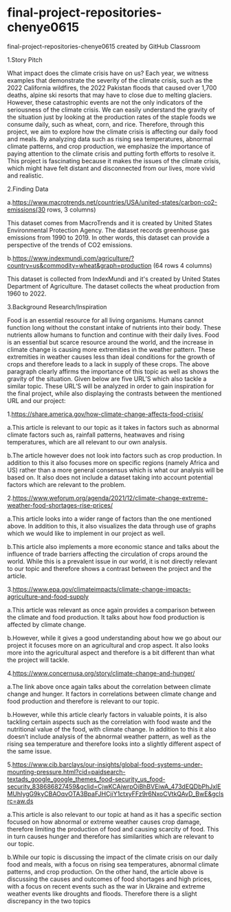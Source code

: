 # final-project-repositories-chenye0615
final-project-repositories-chenye0615 created by GitHub Classroom

1.Story Pitch

What impact does the climate crisis have on us? Each year, we witness examples that demonstrate the severity of the climate crisis, 
such as the 2022 California wildfires, the 2022 Pakistan floods that caused over 1,700 deaths, 
alpine ski resorts that may have to close due to melting glaciers.
However, these catastrophic events are not the only indicators of the seriousness of the climate crisis. 
We can easily understand the gravity of the situation just by looking at the production rates of the staple foods we consume daily, 
such as wheat, corn, and rice. Therefore, through this project, we aim to explore how the climate crisis is affecting our daily food and meals. 
By analyzing data such as rising sea temperatures, abnormal climate patterns, and crop production, 
we emphasize the importance of paying attention to the climate crisis and putting forth efforts to resolve it. 
This project is fascinating because it makes the issues of the climate crisis, which might have felt distant and disconnected from our lives, 
more vivid and realistic. 


2.Finding Data

a.https://www.macrotrends.net/countries/USA/united-states/carbon-co2-emissions(30 rows, 3 columns) 

This dataset comes from MacroTrends and it is created by United States Environmental Protection Agency. The dataset records greenhouse gas emissions from 1990 to 2019. In other words, this dataset can provide a perspective of the trends of CO2 emissions.

b.https://www.indexmundi.com/agriculture/?country=us&commodity=wheat&graph=production (64 rows 4 columns) 

This dataset is collected from IndexMundi and it's created by United States Department of Agriculture. The dataset collects the wheat production from 1960 to 2022.

3.Background Research/Inspiration

Food is an essential resource for all living organisms. Humans cannot function long without the constant intake of nutrients into their body. 
These nutrients allow humans to function and continue with their daily lives. 
Food is an essential but scarce resource around the world, and the increase in climate change is causing more extremities in the weather pattern. 
These extremities in weather causes less than ideal conditions for the growth of crops and therefore leads to a lack in supply of these crops. 
The above paragraph clearly affirms the importance of this topic as well as shows the gravity of the situation. 
Given below are five URL’S which also tackle a similar topic. These URL’S will be analyzed in order to gain inspiration for the final project, 
while also displaying the contrasts between the mentioned URL and our project:

1.https://share.america.gov/how-climate-change-affects-food-crisis/ 

a.This article is relevant to our topic as it takes in factors such as abnormal climate factors such as, 
rainfall patterns, heatwaves and rising temperatures, which are all relevant to our own analysis.

b.The article however does not look into factors such as crop production. 
In addition to this it also focuses more on specific regions (namely Africa and US) rather than a more general consensus 
which is what our analysis will be based on. It also does not include a dataset taking into account potential factors which are relevant to the problem.

2.https://www.weforum.org/agenda/2021/12/climate-change-extreme-weather-food-shortages-rise-prices/ 

a.This article looks into a wider range of factors than the one mentioned above. 
In addition to this, it also visualizes the data through use of graphs which we would like to implement in our project as well.

b.This article also implements a more economic stance and talks about the influence of trade barriers affecting the circulation of crops around the world. 
While this is a prevalent issue in our world, it is not directly relevant to our topic and therefore shows a contrast between the project and the article.

3.https://www.epa.gov/climateimpacts/climate-change-impacts-agriculture-and-food-supply

a.This article was relevant as once again provides a comparison between the climate and food production. 
It talks about how food production is affected by climate change.

b.However, while it gives a good understanding about how we go about our project it focuses more on an agricultural and crop aspect.
It also looks more into the agricultural aspect and therefore is a bit different than what the project will tackle.

4.https://www.concernusa.org/story/climate-change-and-hunger/

a.The link above once again talks about the correlation between climate change and hunger. 
It factors in correlations between climate change and food production and therefore is relevant to our topic.

b.However, while this article clearly factors in valuable points, 
it is also tackling certain aspects such as the correlation with food waste and the nutritional value of the food, with climate change. 
In addition to this it also doesn’t include  analysis of the abnormal weather pattern, 
as well as the rising sea temperature and therefore looks into a slightly different aspect of the same issue.     

5.https://www.cib.barclays/our-insights/global-food-systems-under-mounting-pressure.html?cid=paidsearch-textads_google_google_themes_food-security_us_food-security_838686827459&gclid=CjwKCAjwrpOiBhBVEiwA_473dEQDbPhJxlEMUhIygG9kyCBAOqvOTA3BpaFJHCjiY1ctxyFFz9r6NxoCVtkQAvD_BwE&gclsrc=aw.ds 

a.This article is also relevant to our topic at hand as it has a specific section focused on how abnormal or extreme weather causes crop damage, 
therefore limiting the production of food and causing scarcity of food. This in turn causes hunger 
and therefore has similarities which are relevant to our topic.

b.While our topic is discussing the impact of the climate crisis on our daily food and meals, 
with a focus on rising sea temperatures, abnormal climate patterns, and crop production. 
On the other hand, the article above is discussing the causes and outcomes of food shortages and high prices, 
with a focus on recent events such as the war in Ukraine and extreme weather events like droughts and floods. 
Therefore there is a slight discrepancy in the two topics

